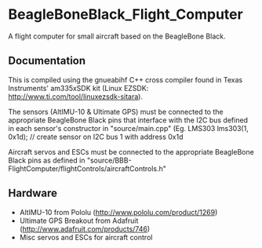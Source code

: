BeagleBoneBlack_Flight_Computer
===============================

A flight computer for small aircraft based on the BeagleBone Black.

Documentation
-------------
This is compiled using the gnueabihf C++ cross compiler found in Texas Instruments' am335xSDK kit (Linux EZSDK: http://www.ti.com/tool/linuxezsdk-sitara).

The sensors (AltIMU-10 & Ultimate GPS) must be connected to the appropriate BeagleBone Black pins that interface with the I2C bus defined in each sensor's constructor in "source/main.cpp" (Eg. LMS303
lms303(1, 0x1d); // create sensor on I2C bus 1 with address 0x1d

Aircraft servos and ESCs must be connected to the appropriate BeagleBone Black pins as defined in "source/BBB-FlightComputer/flightControls/aircraftControls.h"

Hardware
--------
- AltIMU-10 from Pololu (http://www.pololu.com/product/1269)
- Ultimate GPS Breakout from Adafruit (http://www.adafruit.com/products/746)
- Misc servos and ESCs for aircraft control
